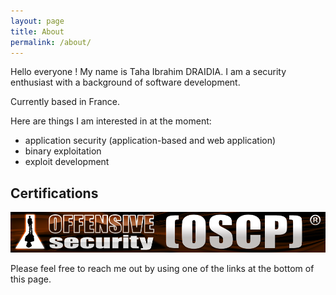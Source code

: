 ```yaml
---
layout: page
title: About
permalink: /about/
---
```


Hello everyone ! My name is Taha Ibrahim DRAIDIA. I am a security enthusiast with a background of software development.

Currently based in France.

Here are things I am interested in at the moment:

- application security (application-based and web application)
- binary exploitation
- exploit development

<!--
## Acknowledgement and Hall Of Fame
- Microsoft - [link](https://technet.microsoft.com/en-us/security/cc308589.aspx) - [link](https://technet.microsoft.com/en-us/security/cc308575)
- Google - [link](https://bughunter.withgoogle.com/profile/8e53fb22-e405-4190-8612-69ebd37421f2)
- Open Bug Bounty - [link](https://www.openbugbounty.org/researchers/ibrahimd/certificate/)
- Hostinger - [link](https://www.hostinger.com/wall-of-fame)
- OpenText - [link](https://www.opentext.com/who-we-are/copyright-information/security-acknowledgements )
- Eset Antivirus - [PDF](https://static.ibrahimdraidia.com/public/files/acknowledgements/2017/acknowledgement_ESET.pdf)
- University of Minnesota - [PDF](https://static.ibrahimdraidia.com/public/files/acknowledgements/2017/acknowledgement_university_of_minnesota.pdf)
- OLX - [link](https://security.olx.com/security-hall-of-fame.html)
-->

## Certifications
[![OSCP](/images/oscp.png)](https://www.youracclaim.com/badges/2303ff72-49d9-4ff2-988b-e7b5786acb46/public_url)


Please feel free to reach me out by using one of the links at the bottom of this page.
